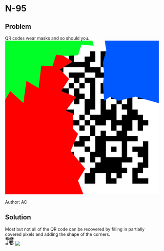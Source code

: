 # N-95
## Problem
QR codes wear masks and so should you.
![N-95](./images/N-95.png)

Author: AC

## Solution
Most but not all of the QR code can be recovered by filling in partially covered pixels and adding the shape of the corners.  
![Partially Recovered QR Code](./images/recoveredqr.png)
<img src="./recoveredqr.png" width="200" />